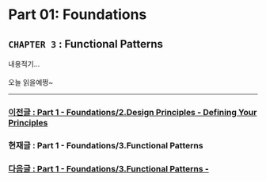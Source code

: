 # Part 01: Foundations

## `CHAPTER 3` : **Functional Patterns**

내용적기...
<br/>
<br/>
오늘 읽을예쩡~
<br/>

---

### [이전글 : Part 1 - Foundations/2.Design Principles - Defining Your Principles](./01-Foundations-02-DP02-DefiningYourPrinciples.md)

### 현재글 : Part 1 - Foundations/3.Functional Patterns

### [다음글 : Part 1 - Foundations/3.Functional Patterns - ](./01-Foundations-03-FP02-FunctionalPatterns-.md)
